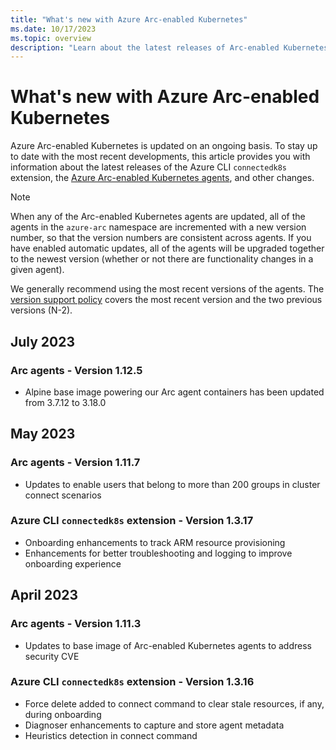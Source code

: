 ```yaml
---
title: "What's new with Azure Arc-enabled Kubernetes"
ms.date: 10/17/2023
ms.topic: overview
description: "Learn about the latest releases of Arc-enabled Kubernetes."
---
```


# What's new with Azure Arc-enabled Kubernetes

Azure Arc-enabled Kubernetes is updated on an ongoing basis. To stay up to date with the most recent developments, this article provides you with information about the latest releases of the Azure CLI `connectedk8s` extension, the [Azure Arc-enabled Kubernetes agents](conceptual-agent-overview.md), and other changes.

> [!NOTE]
> When any of the Arc-enabled Kubernetes agents are updated, all of the agents in the `azure-arc` namespace are incremented with a new version number, so that the version numbers are consistent across agents. If you have enabled automatic updates, all of the agents will be upgraded together to the newest version (whether or not there are functionality changes in a given agent).
>
> We generally recommend using the most recent versions of the agents. The [version support policy](agent-upgrade.md#version-support-policy) covers the most recent version and the two previous versions (N-2).

## July 2023

### Arc agents - Version 1.12.5

- Alpine base image powering our Arc agent containers has been updated from 3.7.12 to 3.18.0

## May 2023

### Arc agents - Version 1.11.7

- Updates to enable users that belong to more than 200 groups in cluster connect scenarios

### Azure CLI `connectedk8s` extension - Version 1.3.17

- Onboarding enhancements to track ARM resource provisioning
- Enhancements for better troubleshooting and logging to improve onboarding experience

## April 2023

### Arc agents - Version 1.11.3

- Updates to base image of Arc-enabled Kubernetes agents to address security CVE

### Azure CLI `connectedk8s` extension - Version 1.3.16

- Force delete added to connect command to clear stale resources, if any, during onboarding
- Diagnoser enhancements to capture and store agent metadata
- Heuristics detection in connect command

